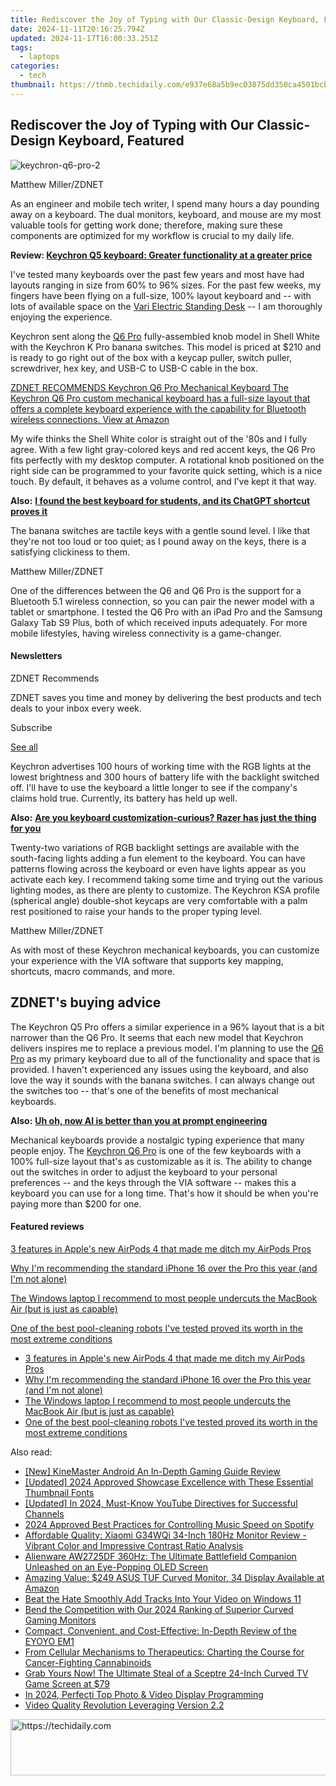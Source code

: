 ```yaml
---
title: Rediscover the Joy of Typing with Our Classic-Design Keyboard, Featured
date: 2024-11-11T20:16:25.794Z
updated: 2024-11-17T16:00:33.251Z
tags:
  - laptops
categories:
  - tech
thumbnail: https://thmb.techidaily.com/e937e68a5b9ec03875dd350ca4501bcb740dbcf769458408d36b67b305252021.jpg
---
```


## Rediscover the Joy of Typing with Our Classic-Design Keyboard, Featured

![keychron-q6-pro-2](https://www.zdnet.com/a/img/resize/0b2d9bada7846d6b05aee453d8b532542330cb41/2023/09/08/6e620359-72e0-49db-a8a2-4ce30f8c4e2d/keychron-q6-pro-2.jpg?auto=webp&width=1280)

Matthew Miller/ZDNET

As an engineer and mobile tech writer, I spend many hours a day pounding away on a keyboard. The dual monitors, keyboard, and mouse are my most valuable tools for getting work done; therefore, making sure these components are optimized for my workflow is crucial to my daily life.

**Review: [Keychron Q5 keyboard: Greater functionality at a greater price](https://www.zdnet.com/home-and-office/smart-office/keychron-q5-keyboard-review/)**

I've tested many keyboards over the past few years and most have had layouts ranging in size from 60% to 96% sizes. For the past few weeks, my fingers have been flying on a full-size, 100% layout keyboard and -- with lots of available space on the [Vari Electric Standing Desk](https://www.zdnet.com/article/vari-electric-standing-desk-review-break-up-the-remote-work-monotony/) \-- I am thoroughly enjoying the experience.

Keychron sent along the [Q6 Pro](https://buy.geni.us/Proxy.ashx?TSID=368250&GR%5FURL=https%3A%2F%2Fwww.amazon.com%2FKeychron-Mechanical-Programmable-Hot-Swappable-Linux-Black%2Fdp%2FB0C49L6BBL%3Ftag%3Dzd-buy-button-20%26ascsubtag%3D%5F%5FCOM%5FCLICK%5FID%5F%5F%7Cdab454e2-c2cd-4135-a5ad-e46c39964b63%7Cdtp&dtb=1) fully-assembled knob model in Shell White with the Keychron K Pro banana switches. This model is priced at $210 and is ready to go right out of the box with a keycap puller, switch puller, screwdriver, hex key, and USB-C to USB-C cable in the box.

[ZDNET RECOMMENDS Keychron Q6 Pro Mechanical Keyboard The Keychron Q6 Pro custom mechanical keyboard has a full-size layout that offers a complete keyboard experience with the capability for Bluetooth wireless connections. View at Amazon](https://buy.geni.us/Proxy.ashx?TSID=368250&GR%5FURL=https%3A%2F%2Fwww.amazon.com%2FKeychron-Mechanical-Programmable-Hot-Swappable-Linux-Black%2Fdp%2FB0C49L6BBL%3Ftag%3Dzd-buy-button-20%26ascsubtag%3D%5F%5FCOM%5FCLICK%5FID%5F%5F%7Cdab454e2-c2cd-4135-a5ad-e46c39964b63%7Cdtp&dtb=1)

My wife thinks the Shell White color is straight out of the '80s and I fully agree. With a few light gray-colored keys and red accent keys, the Q6 Pro fits perfectly with my desktop computer. A rotational knob positioned on the right side can be programmed to your favorite quick setting, which is a nice touch. By default, it behaves as a volume control, and I've kept it that way.

**Also:** [**I found the best keyboard for students, and its ChatGPT shortcut proves it**](https://www.zdnet.com/home-and-office/smart-office/i-found-the-best-keyboard-for-students-and-its-chatgpt-shortcut-proves-it/)

The banana switches are tactile keys with a gentle sound level. I like that they're not too loud or too quiet; as I pound away on the keys, there is a satisfying clickiness to them.

Matthew Miller/ZDNET

One of the differences between the Q6 and Q6 Pro is the support for a Bluetooth 5.1 wireless connection, so you can pair the newer model with a tablet or smartphone. I tested the Q6 Pro with an iPad Pro and the Samsung Galaxy Tab S9 Plus, both of which received inputs adequately. For more mobile lifestyles, having wireless connectivity is a game-changer. 

#### Newsletters

ZDNET Recommends

ZDNET saves you time and money by delivering the best products and tech deals to your inbox every week.

 Subscribe

[See all](https://www.zdnet.com/newsletters/)

Keychron advertises 100 hours of working time with the RGB lights at the lowest brightness and 300 hours of battery life with the backlight switched off. I'll have to use the keyboard a little longer to see if the company's claims hold true. Currently, its battery has held up well.

**Also:** [**Are you keyboard customization-curious? Razer has just the thing for you**](https://www.zdnet.com/home-and-office/razer-is-introducing-its-first-fully-customizable-keyboard/)

Twenty-two variations of RGB backlight settings are available with the south-facing lights adding a fun element to the keyboard. You can have patterns flowing across the keyboard or even have lights appear as you activate each key. I recommend taking some time and trying out the various lighting modes, as there are plenty to customize. The Keychron KSA profile (spherical angle) double-shot keycaps are very comfortable with a palm rest positioned to raise your hands to the proper typing level. 

Matthew Miller/ZDNET

As with most of these Keychron mechanical keyboards, you can customize your experience with the VIA software that supports key mapping, shortcuts, macro commands, and more.

## ZDNET's buying advice

The Keychron Q5 Pro offers a similar experience in a 96% layout that is a bit narrower than the Q6 Pro. It seems that each new model that Keychron delivers inspires me to replace a previous model. I'm planning to use the [Q6 Pro](https://buy.geni.us/Proxy.ashx?TSID=368250&GR%5FURL=https%3A%2F%2Fwww.amazon.com%2FKeychron-Mechanical-Programmable-Hot-Swappable-Linux-Black%2Fdp%2FB0C49L6BBL%3Ftag%3Dzd-buy-button-20%26ascsubtag%3D%5F%5FCOM%5FCLICK%5FID%5F%5F%7Cdab454e2-c2cd-4135-a5ad-e46c39964b63%7Cdtp&dtb=1) as my primary keyboard due to all of the functionality and space that is provided. I haven't experienced any issues using the keyboard, and also love the way it sounds with the banana switches. I can always change out the switches too -- that's one of the benefits of most mechanical keyboards.

**Also:** [**Uh oh, now AI is better than you at prompt engineering**](https://www.zdnet.com/article/uh-oh-now-ai-is-better-than-you-at-prompt-engineering/)

Mechanical keyboards provide a nostalgic typing experience that many people enjoy. The [Keychron Q6 Pro](https://buy.geni.us/Proxy.ashx?TSID=368250&GR%5FURL=https%3A%2F%2Fwww.amazon.com%2FKeychron-Mechanical-Programmable-Hot-Swappable-Linux-Black%2Fdp%2FB0C49L6BBL%3Ftag%3Dzd-buy-button-20%26ascsubtag%3D%5F%5FCOM%5FCLICK%5FID%5F%5F%7Cdab454e2-c2cd-4135-a5ad-e46c39964b63%7Cdtp&dtb=1) is one of the few keyboards with a 100% full-size layout that's as customizable as it is. The ability to change out the switches in order to adjust the keyboard to your personal preferences -- and the keys through the VIA software -- makes this a keyboard you can use for a long time. That's how it should be when you're paying more than $200 for one.

#### Featured reviews

[3 features in Apple's new AirPods 4 that made me ditch my AirPods Pros](https://www.zdnet.com/article/3-features-in-apples-new-airpods-4-that-made-me-ditch-my-airpods-pros/ "3 features in Apple's new AirPods 4 that made me ditch my AirPods Pros")

[Why I'm recommending the standard iPhone 16 over the Pro this year (and I'm not alone)](https://www.zdnet.com/article/why-im-recommending-the-standard-iphone-16-over-the-pro-this-year-and-im-not-alone/ "Why I'm recommending the standard iPhone 16 over the Pro this year (and I'm not alone)")

[The Windows laptop I recommend to most people undercuts the MacBook Air (but is just as capable)](https://www.zdnet.com/article/the-windows-laptop-i-recommend-to-most-people-undercuts-the-macbook-air-but-is-just-as-capable/ "The Windows laptop I recommend to most people undercuts the MacBook Air (but is just as capable)")

[One of the best pool-cleaning robots I've tested proved its worth in the most extreme conditions](https://www.zdnet.com/article/one-of-the-best-pool-cleaning-robots-ive-tested-is-450-off-for-prime-day/ "One of the best pool-cleaning robots I've tested proved its worth in the most extreme conditions")

* [3 features in Apple's new AirPods 4 that made me ditch my AirPods Pros](https://www.zdnet.com/article/3-features-in-apples-new-airpods-4-that-made-me-ditch-my-airpods-pros/ "3 features in Apple's new AirPods 4 that made me ditch my AirPods Pros")
* [Why I'm recommending the standard iPhone 16 over the Pro this year (and I'm not alone)](https://www.zdnet.com/article/why-im-recommending-the-standard-iphone-16-over-the-pro-this-year-and-im-not-alone/ "Why I'm recommending the standard iPhone 16 over the Pro this year (and I'm not alone)")
* [The Windows laptop I recommend to most people undercuts the MacBook Air (but is just as capable)](https://www.zdnet.com/article/the-windows-laptop-i-recommend-to-most-people-undercuts-the-macbook-air-but-is-just-as-capable/ "The Windows laptop I recommend to most people undercuts the MacBook Air (but is just as capable)")
* [One of the best pool-cleaning robots I've tested proved its worth in the most extreme conditions](https://www.zdnet.com/article/one-of-the-best-pool-cleaning-robots-ive-tested-is-450-off-for-prime-day/ "One of the best pool-cleaning robots I've tested proved its worth in the most extreme conditions")

<ins class="adsbygoogle"
     style="display:block"
     data-ad-format="autorelaxed"
     data-ad-client="ca-pub-7571918770474297"
     data-ad-slot="1223367746"></ins>

<ins class="adsbygoogle"
     style="display:block"
     data-ad-client="ca-pub-7571918770474297"
     data-ad-slot="8358498916"
     data-ad-format="auto"
     data-full-width-responsive="true"></ins>

<span class="atpl-alsoreadstyle">Also read:</span>
<div><ul>
<li><a href="https://fox-cloud.techidaily.com/new-kinemaster-android-an-in-depth-gaming-guide-review/"><u>[New] KineMaster Android An In-Depth Gaming Guide Review</u></a></li>
<li><a href="https://youtube-docs.techidaily.com/ed-2024-approved-showcase-excellence-with-these-essential-thumbnail-fonts/"><u>[Updated] 2024 Approved Showcase Excellence with These Essential Thumbnail Fonts</u></a></li>
<li><a href="https://youtube-sure.techidaily.com/ed-in-2024-must-know-youtube-directives-for-successful-channels/"><u>[Updated] In 2024, Must-Know YouTube Directives for Successful Channels</u></a></li>
<li><a href="https://extra-tips.techidaily.com/2024-approved-best-practices-for-controlling-music-speed-on-spotify/"><u>2024 Approved Best Practices for Controlling Music Speed on Spotify</u></a></li>
<li><a href="https://hardware-reviews.techidaily.com/affordable-quality-xiaomi-g34wqi-34-inch-180hz-monitor-review-vibrant-color-and-impressive-contrast-ratio-analysis/"><u>Affordable Quality: Xiaomi G34WQi 34-Inch 180Hz Monitor Review - Vibrant Color and Impressive Contrast Ratio Analysis</u></a></li>
<li><a href="https://hardware-reviews.techidaily.com/alienware-aw2725df-360hz-the-ultimate-battlefield-companion-unleashed-on-an-eye-popping-oled-screen/"><u>Alienware AW2725DF 360Hz: The Ultimate Battlefield Companion Unleashed on an Eye-Popping OLED Screen</u></a></li>
<li><a href="https://hardware-reviews.techidaily.com/amazing-value-249-asus-tuf-curved-monitor-34-display-available-at-amazon/"><u>Amazing Value: $249 ASUS TUF Curved Monitor, 34 Display Available at Amazon</u></a></li>
<li><a href="https://extra-tips.techidaily.com/beat-the-hate-smoothly-add-tracks-into-your-video-on-windows-11/"><u>Beat the Hate Smoothly Add Tracks Into Your Video on Windows 11</u></a></li>
<li><a href="https://hardware-reviews.techidaily.com/bend-the-competition-with-our-2024-ranking-of-superior-curved-gaming-monitors/"><u>Bend the Competition with Our 2024 Ranking of Superior Curved Gaming Monitors</u></a></li>
<li><a href="https://hardware-reviews.techidaily.com/compact-convenient-and-cost-effective-in-depth-review-of-the-eyoyo-em1/"><u>Compact, Convenient, and Cost-Effective: In-Depth Review of the EYOYO EM1</u></a></li>
<li><a href="https://games-able.techidaily.com/from-cellular-mechanisms-to-therapeutics-charting-the-course-for-cancer-fighting-cannabinoids/"><u>From Cellular Mechanisms to Therapeutics: Charting the Course for Cancer-Fighting Cannabinoids</u></a></li>
<li><a href="https://hardware-reviews.techidaily.com/1723862836417-grab-yours-now-the-ultimate-steal-of-a-sceptre-24-inch-curved-tv-game-screen-at-79/"><u>Grab Yours Now! The Ultimate Steal of a Sceptre 24-Inch Curved TV Game Screen at $79</u></a></li>
<li><a href="https://extra-guidance.techidaily.com/in-2024-perfecti-top-photo-and-video-display-programming/"><u>In 2024, Perfecti Top Photo & Video Display Programming</u></a></li>
<li><a href="https://article-posts.techidaily.com/video-quality-revolution-leveraging-version-22/"><u>Video Quality Revolution Leveraging Version 2.2</u></a></li>
</ul></div>

<!-- affiliate ads begin -->
<a href="https://aligracehair.sjv.io/c/5597632/1925489/19272" target="_top" id="1925489">
  <img src="//a.impactradius-go.com/display-ad/19272-1925489" border="0" alt="https://techidaily.com" width="728" height="90"/>
</a>
<img height="0" width="0" src="https://aligracehair.sjv.io/i/5597632/1925489/19272" style="position:absolute;visibility:hidden;" border="0" />
<!-- affiliate ads end -->


